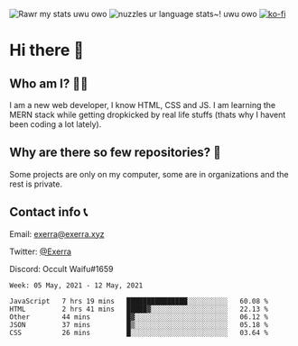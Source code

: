 ![Rawr my stats uwu owo](https://github-readme-stats.vercel.app/api?username=Exerra&show_icons=true&theme=buefy)
![nuzzles ur language stats~! uwu owo](https://github-readme-stats.vercel.app/api/top-langs/?username=Exerra&layout=compact)
[![ko-fi](https://www.ko-fi.com/img/githubbutton_sm.svg)](https://ko-fi.com/X8X130H96)
# Hi there 👋
## Who am I? 🙋‍♀️
I am a new web developer, I know HTML, CSS and JS. I am learning the MERN stack while getting dropkicked by real life stuffs (thats why I havent been coding a lot lately).
## Why are there so few repositories? 🤔
Some projects are only on my computer, some are in organizations and the rest is private.
## Contact info 📞
Email: [exerra@exerra.xyz](mailto:exerra@exerra.xyz)

Twitter: [@Exerra](https://twitter.com/exerra)

Discord: Occult Waifu#1659

<!--START_SECTION:waka-->
```text
Week: 05 May, 2021 - 12 May, 2021

JavaScript   7 hrs 19 mins   ███████████████░░░░░░░░░░   60.08 % 
HTML         2 hrs 41 mins   █████▓░░░░░░░░░░░░░░░░░░░   22.13 % 
Other        44 mins         █▓░░░░░░░░░░░░░░░░░░░░░░░   06.12 % 
JSON         37 mins         █▒░░░░░░░░░░░░░░░░░░░░░░░   05.18 % 
CSS          26 mins         █░░░░░░░░░░░░░░░░░░░░░░░░   03.64 % 
```
<!--END_SECTION:waka-->

